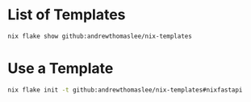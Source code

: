 # List of Templates
```bash
nix flake show github:andrewthomaslee/nix-templates
```

# Use a Template
```bash
nix flake init -t github:andrewthomaslee/nix-templates#nixfastapi
```
